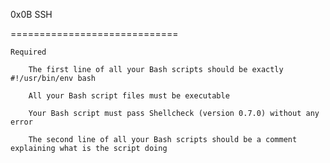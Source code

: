 

0x0B SSH

=============================
		
	Required

		The first line of all your Bash scripts should be exactly #!/usr/bin/env bash

		All your Bash script files must be executable

		Your Bash script must pass Shellcheck (version 0.7.0) without any error

		The second line of all your Bash scripts should be a comment explaining what is the script doing



